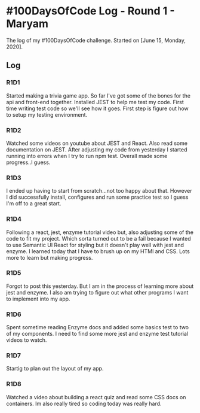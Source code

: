 # #100DaysOfCode Log - Round 1 - Maryam

The log of my #100DaysOfCode challenge. Started on [June 15, Monday, 2020].

## Log

### R1D1
Started making a trivia game app. So far I've got some of the bones for the api and front-end together. Installed JEST to help me test my code. First time writing test code so we'll see how it goes. First step is figure out how to setup my testing environment.

### R1D2
Watched some videos on youtube about JEST and React. Also read some documentation on JEST. After adjusting my code from yesterday I started running into errors when I try to run npm test. Overall made some progress..I guess. 

### R1D3 
I ended up having to start from scratch...not too happy about that. However I did successfully install, configures and run some practice test so I guess I'm off to a great start. 

### R1D4
Following a react, jest, enzyme tutorial video but, also adjusting some of the code to fit my project. Which sorta turned out to be a fail because I wanted to use Semantic UI React for styling but it doesn't play well with jest and enzyme. I learned today that I have to brush up on my HTMl and CSS. Lots more to learn but making progress. 

### R1D5
Forgot to post this yesterday. But I am in the process of learning more about jest and enzyme. I also am trying to figure out what other programs I want to implement into my app. 

### R1D6
Spent sometime reading Enzyme docs and added some basics test to two of my components. I need to find some more jest and enzyme test tutorial videos to watch. 

### R1D7
Startig to plan out the layout of my app. 

### R1D8
Watched a video about building a react quiz and read some CSS docs on containers. Im also really tired so coding today was really hard. 